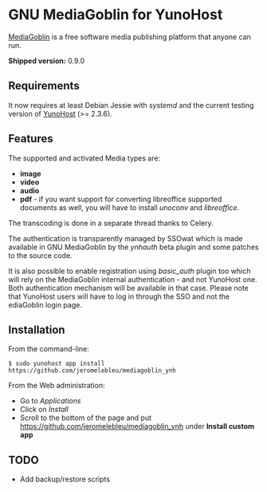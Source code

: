 # GNU MediaGoblin for YunoHost

[MediaGoblin](http://mediagoblin.org/) is a free software media publishing platform
that anyone can run.

**Shipped version:** 0.9.0

## Requirements

It now requires at least Debian Jessie with *systemd* and the current testing
version of [YunoHost](https://yunohost.org/) (>= 2.3.6).

## Features

The supported and activated Media types are:
  * **image**
  * **video**
  * **audio**
  * **pdf** - if you want support for converting libreoffice supported
    documents as well, you will have to install *unoconv* and *libreoffice*.

The transcoding is done in a separate thread thanks to Celery.

The authentication is transparently managed by SSOwat which is made
available in GNU MediaGoblin by the *ynhauth* beta plugin and some patches
to the source code.

It is also possible to enable registration using *basic_auth* plugin too which
will rely on the MediaGoblin internal authentication - and not YunoHost one.
Both authentication mechanism will be available in that case. Please note
that YunoHost users will have to log in through the SSO and not the ediaGoblin
login page.

## Installation

From the command-line:

    $ sudo yunohost app install https://github.com/jeromelebleu/mediagoblin_ynh

From the Web administration:
  * Go to *Applications*
  * Click on *Install*
  * Scroll to the bottom of the page and put https://github.com/jeromelebleu/mediagoblin_ynh
    under **Install custom app**

## TODO

* Add backup/restore scripts
